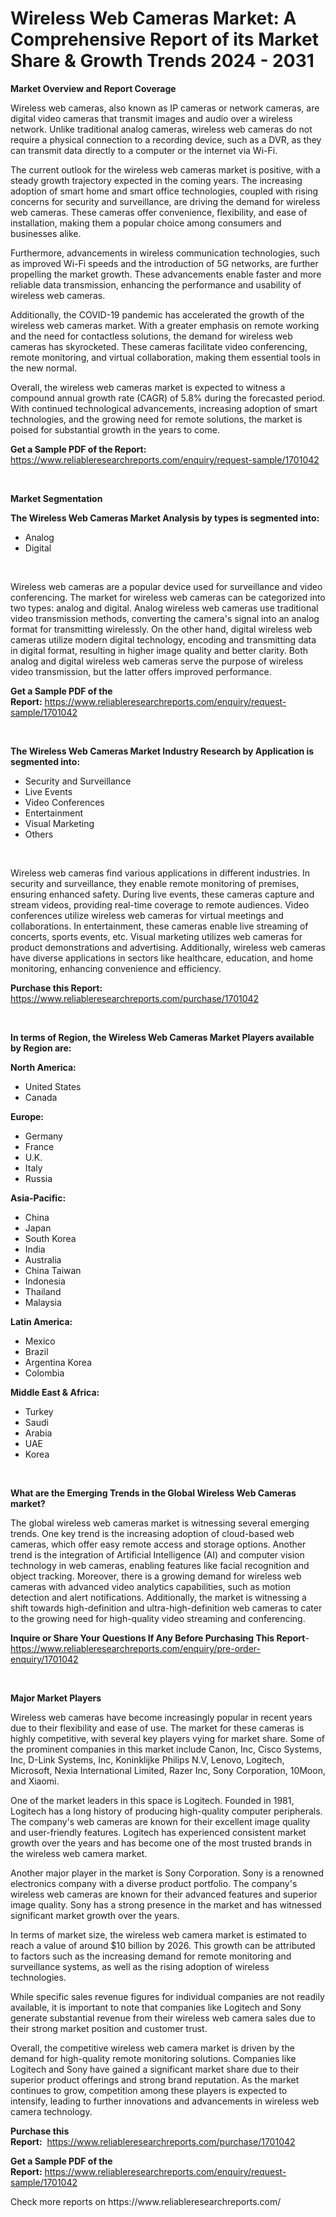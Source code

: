 <p><h1>Wireless Web Cameras Market: A Comprehensive Report of its Market Share & Growth Trends 2024 - 2031</h1></p><p><strong>Market Overview and Report Coverage</strong></p>
<p><p>Wireless web cameras, also known as IP cameras or network cameras, are digital video cameras that transmit images and audio over a wireless network. Unlike traditional analog cameras, wireless web cameras do not require a physical connection to a recording device, such as a DVR, as they can transmit data directly to a computer or the internet via Wi-Fi.</p><p>The current outlook for the wireless web cameras market is positive, with a steady growth trajectory expected in the coming years. The increasing adoption of smart home and smart office technologies, coupled with rising concerns for security and surveillance, are driving the demand for wireless web cameras. These cameras offer convenience, flexibility, and ease of installation, making them a popular choice among consumers and businesses alike.</p><p>Furthermore, advancements in wireless communication technologies, such as improved Wi-Fi speeds and the introduction of 5G networks, are further propelling the market growth. These advancements enable faster and more reliable data transmission, enhancing the performance and usability of wireless web cameras.</p><p>Additionally, the COVID-19 pandemic has accelerated the growth of the wireless web cameras market. With a greater emphasis on remote working and the need for contactless solutions, the demand for wireless web cameras has skyrocketed. These cameras facilitate video conferencing, remote monitoring, and virtual collaboration, making them essential tools in the new normal.</p><p>Overall, the wireless web cameras market is expected to witness a compound annual growth rate (CAGR) of 5.8% during the forecasted period. With continued technological advancements, increasing adoption of smart technologies, and the growing need for remote solutions, the market is poised for substantial growth in the years to come.</p></p>
<p><strong>Get a Sample PDF of the Report:</strong> <a href="https://www.reliableresearchreports.com/enquiry/request-sample/1701042">https://www.reliableresearchreports.com/enquiry/request-sample/1701042</a></p>
<p>&nbsp;</p>
<p><strong>Market Segmentation</strong></p>
<p><strong>The Wireless Web Cameras Market Analysis by types is segmented into:</strong></p>
<p><ul><li>Analog</li><li>Digital</li></ul></p>
<p>&nbsp;</p>
<p><p>Wireless web cameras are a popular device used for surveillance and video conferencing. The market for wireless web cameras can be categorized into two types: analog and digital. Analog wireless web cameras use traditional video transmission methods, converting the camera's signal into an analog format for transmitting wirelessly. On the other hand, digital wireless web cameras utilize modern digital technology, encoding and transmitting data in digital format, resulting in higher image quality and better clarity. Both analog and digital wireless web cameras serve the purpose of wireless video transmission, but the latter offers improved performance.</p></p>
<p><strong>Get a Sample PDF of the Report:</strong>&nbsp;<a href="https://www.reliableresearchreports.com/enquiry/request-sample/1701042">https://www.reliableresearchreports.com/enquiry/request-sample/1701042</a></p>
<p>&nbsp;</p>
<p><strong>The Wireless Web Cameras Market Industry Research by Application is segmented into:</strong></p>
<p><ul><li>Security and Surveillance</li><li>Live Events</li><li>Video Conferences</li><li>Entertainment</li><li>Visual Marketing</li><li>Others</li></ul></p>
<p>&nbsp;</p>
<p><p>Wireless web cameras find various applications in different industries. In security and surveillance, they enable remote monitoring of premises, ensuring enhanced safety. During live events, these cameras capture and stream videos, providing real-time coverage to remote audiences. Video conferences utilize wireless web cameras for virtual meetings and collaborations. In entertainment, these cameras enable live streaming of concerts, sports events, etc. Visual marketing utilizes web cameras for product demonstrations and advertising. Additionally, wireless web cameras have diverse applications in sectors like healthcare, education, and home monitoring, enhancing convenience and efficiency.</p></p>
<p><strong>Purchase this Report:</strong>&nbsp; <a href="https://www.reliableresearchreports.com/purchase/1701042">https://www.reliableresearchreports.com/purchase/1701042</a></p>
<p>&nbsp;</p>
<p><strong>In terms of Region, the Wireless Web Cameras Market Players available by Region are:</strong></p>
<p>
    <p> <strong> North America: </strong>
        <ul>
            <li>United States</li>
            <li>Canada</li>
        </ul>
        </p> 
    <p> <strong> Europe: </strong>
        <ul>
            <li>Germany</li>
            <li>France</li>
            <li>U.K.</li>
            <li>Italy</li>
            <li>Russia</li>
        </ul>
        </p> 
    <p> <strong> Asia-Pacific: </strong>
        <ul>
            <li>China</li>
            <li>Japan</li>
            <li>South Korea</li>
            <li>India</li>
            <li>Australia</li>
            <li>China Taiwan</li>
            <li>Indonesia</li>
            <li>Thailand</li>
            <li>Malaysia</li>
        </ul>
        </p> 
    <p> <strong> Latin America: </strong>
        <ul>
            <li>Mexico</li>
            <li>Brazil</li>
            <li>Argentina Korea</li>
            <li>Colombia</li>
        </ul>
        </p> 
    <p> <strong> Middle East & Africa: </strong>
        <ul>
            <li>Turkey</li>
            <li>Saudi</li>
            <li>Arabia</li>
            <li>UAE</li>
            <li>Korea</li>
        </ul>
    </p>
    </p>
<p>&nbsp;</p>
<p><strong>What are the Emerging Trends in the Global Wireless Web Cameras market?</strong></p>
<p><p>The global wireless web cameras market is witnessing several emerging trends. One key trend is the increasing adoption of cloud-based web cameras, which offer easy remote access and storage options. Another trend is the integration of Artificial Intelligence (AI) and computer vision technology in web cameras, enabling features like facial recognition and object tracking. Moreover, there is a growing demand for wireless web cameras with advanced video analytics capabilities, such as motion detection and alert notifications. Additionally, the market is witnessing a shift towards high-definition and ultra-high-definition web cameras to cater to the growing need for high-quality video streaming and conferencing.</p></p>
<p><strong>Inquire or Share Your Questions If Any Before Purchasing This Report</strong>- <a href="https://www.reliableresearchreports.com/enquiry/pre-order-enquiry/1701042">https://www.reliableresearchreports.com/enquiry/pre-order-enquiry/1701042</a></p>
<p>&nbsp;</p>
<p><strong>Major Market Players</strong></p>
<p><p>Wireless web cameras have become increasingly popular in recent years due to their flexibility and ease of use. The market for these cameras is highly competitive, with several key players vying for market share. Some of the prominent companies in this market include Canon, Inc, Cisco Systems, Inc, D-Link Systems, Inc, Koninklijke Philips N.V, Lenovo, Logitech, Microsoft, Nexia International Limited, Razer Inc, Sony Corporation, 10Moon, and Xiaomi.</p><p>One of the market leaders in this space is Logitech. Founded in 1981, Logitech has a long history of producing high-quality computer peripherals. The company's web cameras are known for their excellent image quality and user-friendly features. Logitech has experienced consistent market growth over the years and has become one of the most trusted brands in the wireless web camera market.</p><p>Another major player in the market is Sony Corporation. Sony is a renowned electronics company with a diverse product portfolio. The company's wireless web cameras are known for their advanced features and superior image quality. Sony has a strong presence in the market and has witnessed significant market growth over the years.</p><p>In terms of market size, the wireless web camera market is estimated to reach a value of around $10 billion by 2026. This growth can be attributed to factors such as the increasing demand for remote monitoring and surveillance systems, as well as the rising adoption of wireless technologies.</p><p>While specific sales revenue figures for individual companies are not readily available, it is important to note that companies like Logitech and Sony generate substantial revenue from their wireless web camera sales due to their strong market position and customer trust.</p><p>Overall, the competitive wireless web camera market is driven by the demand for high-quality remote monitoring solutions. Companies like Logitech and Sony have gained a significant market share due to their superior product offerings and strong brand reputation. As the market continues to grow, competition among these players is expected to intensify, leading to further innovations and advancements in wireless web camera technology.</p></p>
<p><strong>Purchase this Report:</strong>&nbsp;&nbsp;<a href="https://www.reliableresearchreports.com/purchase/1701042">https://www.reliableresearchreports.com/purchase/1701042</a></p>
<p></p>
<p><strong>Get a Sample PDF of the Report:</strong>&nbsp;<a href="https://www.reliableresearchreports.com/enquiry/request-sample/1701042">https://www.reliableresearchreports.com/enquiry/request-sample/1701042</a></p>
<p>Check more reports on https://www.reliableresearchreports.com/</p>